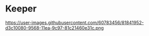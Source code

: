 # Keeper
https://user-images.githubusercontent.com/60783456/81841952-d3c10080-9568-11ea-9c97-81c21460e31c.png
